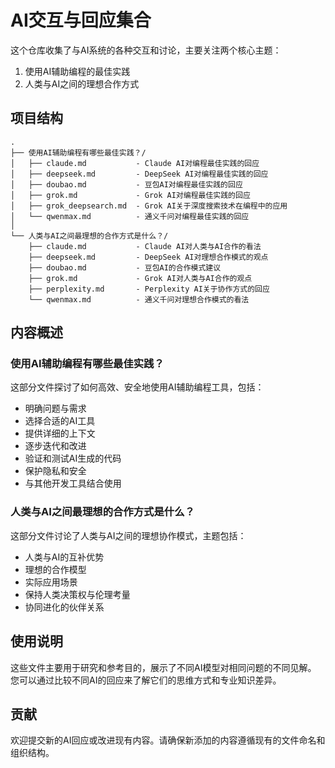 # AI交互与回应集合

这个仓库收集了与AI系统的各种交互和讨论，主要关注两个核心主题：
1. 使用AI辅助编程的最佳实践
2. 人类与AI之间的理想合作方式

## 项目结构

```
.
├── 使用AI辅助编程有哪些最佳实践？/
│   ├── claude.md           - Claude AI对编程最佳实践的回应
│   ├── deepseek.md         - DeepSeek AI对编程最佳实践的回应
│   ├── doubao.md           - 豆包AI对编程最佳实践的回应
│   ├── grok.md             - Grok AI对编程最佳实践的回应
│   ├── grok_deepsearch.md  - Grok AI关于深度搜索技术在编程中的应用
│   └── qwenmax.md          - 通义千问对编程最佳实践的回应
│
└── 人类与AI之间最理想的合作方式是什么？/
    ├── claude.md           - Claude AI对人类与AI合作的看法
    ├── deepseek.md         - DeepSeek AI对理想合作模式的观点
    ├── doubao.md           - 豆包AI的合作模式建议
    ├── grok.md             - Grok AI对人类与AI合作的观点
    ├── perplexity.md       - Perplexity AI关于协作方式的回应
    └── qwenmax.md          - 通义千问对理想合作模式的看法
```

## 内容概述

### 使用AI辅助编程有哪些最佳实践？

这部分文件探讨了如何高效、安全地使用AI辅助编程工具，包括：
- 明确问题与需求
- 选择合适的AI工具
- 提供详细的上下文
- 逐步迭代和改进
- 验证和测试AI生成的代码
- 保护隐私和安全
- 与其他开发工具结合使用

### 人类与AI之间最理想的合作方式是什么？

这部分文件讨论了人类与AI之间的理想协作模式，主题包括：
- 人类与AI的互补优势
- 理想的合作模型
- 实际应用场景
- 保持人类决策权与伦理考量
- 协同进化的伙伴关系

## 使用说明

这些文件主要用于研究和参考目的，展示了不同AI模型对相同问题的不同见解。
您可以通过比较不同AI的回应来了解它们的思维方式和专业知识差异。

## 贡献

欢迎提交新的AI回应或改进现有内容。请确保新添加的内容遵循现有的文件命名和组织结构。 
